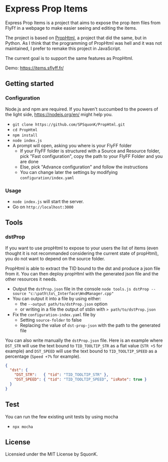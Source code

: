 # Express Prop Items

Express Prop Items is a project that aims to expose the prop item files from
FlyFf in a webpage to make easier seeing and editing the items.

The project is based on [PropHtml](https://github.com/SPSquonK/PropHtml/tree/ca8792923f5a7bbe243a010ef0829095dcc5c4ae),
a project that did the same, but in Python. As I think that the programming
of PropHtml was hell and it was not maintained, I prefer to remake this project
in JavaScript.

The current goal is to support the same features as PropHtml.

Demo: https://items.sflyff.fr/

## Getting started

### Configuration

Node.js and npm are required. If you haven't succumbed to the powers of the
light side, https://nodejs.org/en/ might help you.

- `git clone https://github.com/SPSquonK/PropHtml.git`
- `cd PropHtml`
- `npm install`
- `node index.js`
- A prompt will open, asking you where is your FlyFF folder
  - If your FlyFF folder is structured with a Source and Resource folder, pick
  "Fast configuration", copy the path to your FlyFF Folder and you are done
  - Else, pick "Advance configuration" and follow the instructions
  - You can change later the settings by modifying `configuration/index.yaml`

### Usage

- `node index.js` will start the server.
- Go on `http://localhost:3000`

## Tools

### dstProp

If you want to use propHtml to expose to your users the list of items (even
thought it is not recommanded considering the current state of propHtml), you
do not want to depend on the source folder.

PropHtml is able to extract the TID bound to the dst and produce a json file
from it. You can then deploy propHtml with the generated json file and the other
resources it needs.

- Output the `dstProp.json` file in the console
`node tools.js dstProp --source "c:\path\to\_Interface\WndManager.cpp"`
- You can output it into a file by using either:
    - the `--output path/to/dstProp.json` option
    - or writing in a file the output of stdin with `> path/to/dstProp.json`
- Fix the `configuration-index.yaml` file by
    - Setting `source-folder` to false
    - Replacing the value of `dst-prop-json` with the path to the generated file

You can also write manually the `dstProp.json` file. Here is an example where
`DST_STR` will use the text bound to `TID_TOOLTIP_STR` as a flat value
(`STR +5` for example) and `DST_SPEED` will use the text bound to
`TID_TOOLTIP_SPEED` as a percentage (`Speed +7%` for example).

```json
{
  "dst": {
    "DST_STR":   { "tid": "TID_TOOLTIP_STR" },
    "DST_SPEED": { "tid": "TID_TOOLTIP_SPEED", "isRate": true }
  }
}
```

## Test

You can run the few existing unit tests by using mocha

- `npx mocha`

## License

Licensied under the MIT License by SquonK.
